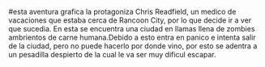 #esta aventura grafica la protagoniza Chris Readfield, un medico de vacaciones que estaba cerca de Rancoon City, por lo que decide ir a ver que sucedia.
En esta se encuentra una ciudad en llamas llena de zombies ambrientos de carne humana.Debido a esto entra en panico e intenta salir de la ciudad, pero no puede hacerlo
por donde vino, por esto se adentra a un pesadilla despierto de la cual le va ser muy dificul escapar.
